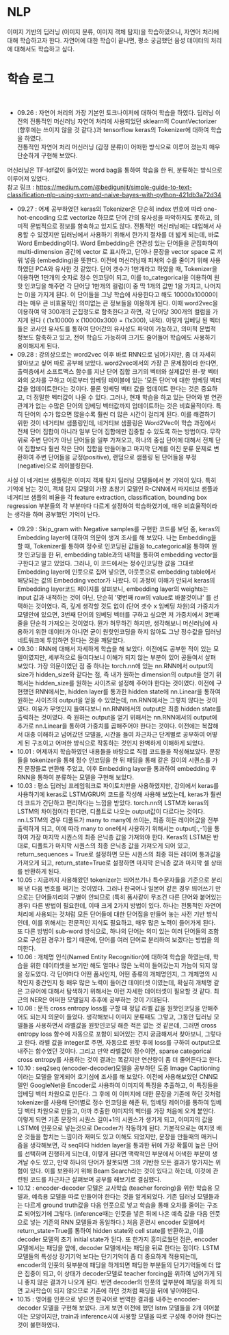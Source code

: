 # NLP
이미지 기반의 딥러닝 (이미지 분류, 이미지 객체 탐지)을 학습하였으니, 자연어 처리에 대해 학습하고자 한다.
자연어에 대한 학습이 끝나면, 평소 궁금했던 음성 데이터의 처리에 대해서도 학습하고 싶다.


# 학습 로그


<br />



* 09.26 : 자연어 처리의 가장 기본인 토크나이저에 대하여 학습을 하였다. 딥러닝 이전의 전통적인 머신러닝 자연어 처리에 사용되었던 sklearn의 CountVectorizer (향후에는 쓰이지 않을 것 같다.)과 tensorflow keras의 Tokenizer에 대하여 학습을 하였다.  
전통적인 자연어 처리 머신러닝 (감정 분류)이 어떠한 방식으로 이루어 졌는지 매우 단순하게 구현해 보았다.

머신러닝은 TF-Idf값이 들어있는 word bag을 통하여 학습을 한 뒤, 분류하는 방식으로 이루어져 있었다.  
참고 링크 : https://medium.com/@bedigunjit/simple-guide-to-text-classification-nlp-using-svm-and-naive-bayes-with-python-421db3a72d34

* 09.27 : 어제 공부하였던 keras의 Tokenizer은 단순히 index 번호에 따라 one-hot-encoding 으로 vectorize 하므로 단어 간의 유사성을 파악하지도 못하고, 의미적 문법적으로 정보를 함축하고 있지도 않다. 전통적인 머신러닝에는 대입해서 사용할 수 있겠지만 딥러닝에서 사용하기 위해서 한가지 절차를 더 밟게 되는데, 바로 Word Embedding이다. Word Embedding은 연관성 있는 단어들을 군집화하여 multi-dimension 공간에 vector 로 표시하고, 단어나 문장을 vector space 로 끼워 넣음 (embedding)을 뜻한다. 이전에 머신러닝때 피쳐의 수를 줄이기 위해 사용하였던 PCA와 유사한 것 같았다. 단어 갯수가 1만개라고 하였을 때, Tokenizer을 이용하면 1만개의 숫자로 정수 인코딩이 되고, 이를 to_categorical을 이용하여 원 핫 인코딩을 해주면 각 단어당 1만개의 컬럼(이 중 딱 1개의 값만 1을 가지고, 나머지는 0)을 가지게 된다. 이 단어들을 그냥 학습에 사용한다고 해도 10000x10000이라는 매우 큰 비효율적인 의미없는 큰 정보들을 이용하게 된다. 이때 word2vec을 이용하여 약 300개의 군집정도로 함축한다고 하면, 각 단어당 300개의 컬럼을 가지게 된다 ( (1x10000) x (10000x300)  =  (1x300), 내적).  이렇게 임베딩 된 벡터들은 코사인 유사도를 통하여 단어간의 유사성도 파악이 가능하고, 의미적 문법적 정보도 함축하고 있고, 전이 학습도 가능하여 크기도 줄어들어 학습에도 사용하기 용이해지게 된다.
* 09.28 : 강의상으로는 word2vec 이후 바로 RNN으로 넘어가지만, 좀 더 자세히 알아보고 싶어 따로 공부해 보았다. word2vec에서의 가장 큰 문제점이라 한다면, 출력층에서 소프트맥스 함수를 지난 단어 집합 크기의 벡터와 실제값인 원-핫 벡터와의 오차를 구하고 이로부터 임베딩 테이블에 있는 '모든 단어'에 대한 임베딩 벡터 값을 업데이트한다는 것이다. 물론 임베딩 벡터 값을 업데이트 한다는 것은 중요하고, 더 정밀한 벡터값이 나올 수 있다. 그러나, 현재 학습을 하고 있는 단어와 별 연관 관계가 없는 수많은 단어의 임베딩 벡터값까지 업데이트하는 것은 비효율적이다. 특히 단어의 수가 많으면 많을수록 훨씬 더 많은 시간이 걸리게 된다. 이를 해결하기 위한 것이 네거티브 샘플링인데, 네거티브 샘플링은 Word2Vec이 학습 과정에서 전체 단어 집합이 아니라 일부 단어 집합에만 집중할 수 있도록 하는 방법이다. 무작위로 주변 단어가 아닌 단어들을 일부 가져오고, 하나의 중심 단어에 대해서 전체 단어 집합보다 훨씬 작은 단어 집합을 만들어놓고 마지막 단계를 이진 분류 문제로 변환하여 주변 단어들을 긍정(positive), 랜덤으로 샘플링 된 단어들을 부정(negative)으로 레이블링한다.  

사실 이 네거티브 샘플링은 이미지 객체 탐지 딥러닝 모델들에서 본 기억이 있다. 특히 기억에 남는 것이, 객체 탐지 모델의 가장 초창기 모델인 R-CNN에서 파지티브 샘플과 네거티브 샘플의 비율을 각 feature extraction, classification, bounding box regression 부분들의 각 부분마다 다르게 설정하여 학습하였기에, 매우 비효율적이라는 생각을 하며 공부했던 기억이 난다.

* 09.29 : Skip_gram with Negative samples를 구현한 코드를 보던 중, keras의 Embedding layer에 대하여 의문이 생겨 조사를 해 보았다. 나는 Embedding을 할 때, Tokenizer를 통하여 정수로 인코딩된 값들을 to_categorical을 통하여 원 핫 인코딩을 한 뒤, embedding table과의 내적을 통하여 embedding vector을 구한다고 알고 있었다. 그러나, 이 코드에서는 정수인코딩한 값을 그대로 Embedding layer에 인풋으로 집어 넣으면, 아웃풋으로 embedding table에서 해당되는 값의 Embedding vector가 나왔다. 이 과정이 이해가 안되서 keras의 Embedding layer코드 페이지를 살펴보니, embedding layer의 weights는 input 값과 내적하는 것이 아닌, 단순히 '몇번째 row의 value로 바꿀것이냐' 를 선택하는 것이였다. 즉, 깊게 생각할 것도 없이 (단어 갯수 x 임베딩 차원)의 가중치가 모델안에 있으면, 3번째 단어의 임베딩 벡터를 구하고 싶으면 저 가중치에서 3번째 줄을 단순히 가져오는 것이였다. 뭔가 허무하긴 하지만, 생각해보니 머신러닝에 사용하기 위한 데이터가 아니면 굳이 원핫인코딩을 하지 않아도 그냥 정수값을 딥러닝 네트워크에 투입하면 된다는 것을 깨달았다.
* 09.30 : RNN에 대해서 자세하게 학습을 해 보았다. 이전에도 공부한 적이 있는 모델이였지만, 세부적으로 들여다보니 이해가 되지 않는 부분이 있어 공들여서 살펴 보았다. 가장 의문이였던 점 중 하나는 torch.nn에 있는 nn.RNN에서 output의 size가 hidden_size와 같다는 점, 즉 내가 원하는 dimension의 output을 얻기 위해서는 hidden_size를 원하는 사이즈로 설정해 주어야 한다는 것이였다. 이전에 구현했던 RNN에서는, hidden layer를 통과한 hidden state에 nn.Linear을 통하여 원하는 사이즈의 output을 얻을 수 있었는데, nn.RNN에서는 그렇치 않다는 것이였다. 이유가 무엇인지 들여다보니 nn.RNN에서의 output은 최종 hidden state를 출력하는 것이였다. 즉 원하는 output을 얻기 위해서는 nn.RNN에서의 output에 추가로 nn.Linear을 통하여 가중치를 곱해주어야 한다는 것이다. 이전에는 복잡해서 대충 이해하고 넘어갔던 모델을, 시간을 들여 차근차근 단계별로 공부하여 어떻게 된 구조이고 어떠한 방식으로 작동하는 것인지 완벽하게 이해하게 되었다.
* 10.01 : 어제까지 학습하였던 내용들을 바탕으로 직접 코드들을 작성해보았다. 문장들을 tokenizer을 통해 정수 인코딩을 한 뒤 패딩을 통해 같은 길이의 시퀀스를 가진 문장들로 변환해 주었고, 이후 Embedding layer을 통과하여 embedding 후 RNN을 통하여 분류하는 모델을 구현해 보았다.
* 10.03 : 평소 딥러닝 프레임워크로 파이토치만을 사용하였지만, 강의에서 keras를 사용하기에 keras로 LSTM/GRU의 코드를 작성해 사용해 보았는데, keras가 훨씬 더 코드가 간단하고 편리하다는 느낌을 받았다. torch.nn의 LSTM과 keras의 LSTM의 차이점이라 한다면, 디폴트로 나오는 output값이 다르다는 것이다. nn.LSTM의 경우 디폴트가 many to many에 쓰이는, 최종 히든 레이어값을 전부 출력하게 되고, 이에 따라 many to one에서 사용하기 위해서는 output[:,-1]을 통하여 가장 마지막 시퀀스의 최종 은닉층 값을 가져와야 한다. Keras의 LSTM은 반대로, 디폴트가 마지막 시퀀스의 최종 은닉층 값을 가져오게 되어 있고, return_sequences = True로 설정하면 모든 시퀀스의 최종 히든 레이어 통과값을 가져오게 되고, return_state=True로 설정하면 마지막 은닉층 값과 마지막 셀 상태를 반환하게 된다.
* 10.05 : 지금까지 사용해왔던 tokenizer는 띄어쓰기나 특수문자들을 기준으로 분리해 낸 다음 번호를 매기는 것이였다. 그러나 한국어나 일본어 같은 경우 띄어쓰기 만으로는 단어들끼리의 구별이 안되므로 (특히 품사같이 무조건 다른 단어와 붙어있는 경우) 다른 방법이 필요한데, 이때 크게 2가지 방법이 있다. 하나는 전통적인 자연어 처리에 사용되는 것처럼 모든 단어들에 대한 단어집을 만들어 놓는 사전 기반 방식인데, 이를 위해서는 전문적인 지식도 필요하고, 매우 많은 노력이 들어가게 된다. 또 다른 방법이 sub-word 방식으로, 하나의 단어는 의미 있는 여러 단어들의 조합으로 구성된 경우가 많기 때문에, 단어를 여러 단어로 분리하여 보겠다는 방법을 의미한다.
* 10.06 : 개체명 인식(Named Entity Recognition)에 대하여 학습을 하였는데, 학습을 위한 데이터셋을 보기만 해도 얼마나 많은 노력이 들어갔는지 가늠이 되지 않을 정도였다. 각 단어마다 어떤 품사인지, 어떤 종류의 개체명인지, 그 개체명의 시작인지 중간인지 등 매우 많은 노력이 들어간 데이터셋 이였는데, 확실히 개체명 같은 고유어에 대해서 탐색하기 위해서는 이런 자세한 데이터셋이 필요할 것 같다. 최근의 NER은 어떠한 모델일지 추후에 공부하는 것이 기대된다. 
* 10.08 : 문득 cross entropy loss를 구할 때 정답 라벨 값을 원핫인코딩을 안해주어도 되는지 의문이 들었다. 생각해보니 이미지 분류때도 그렇고, 그동안 딥러닝 모델들을 사용하면서 라벨값을 원핫인코딩 해준 적은 없는 것 같은데, 그러면 cross entropy loss 함수에 자동으로 포함이 되어있는 건지 궁금해져서 찾아보니, 그렇다고 한다. 라벨 값을 integer로 주면, 자동으로 원핫 후에 loss를 구하여 output으로 내주는 함수였던 것이다. 그리고 만약 라벨값이 정수이면, sparse categorical cross entropy를 사용하는 것이 결과는 똑같지만 연산량이 좀 더 줄어든다고 한다.
* 10.10 : seq2seq (encoder-decoder)모델을 공부하던 도중 Image Captioning이라는 모델을 알게되어 호기심에 조사를 해 보았다. 이전에 사용해보았던 CNN모델인 GoogleNet을 Encoder로 사용하여 이미지의 특징을 추출하고, 이 특징들을 임베딩 벡터 차원으로 만든다. 그 후에 이 이미지에 대한 문장을 기존에 하던 것처럼 tokenizer를 사용해 단어별로 정수 인코딩을 해준 뒤, 임베딩 레이어를 통하여 임베딩 벡터 차원으로 만들고, 아까 추출한 이미지의 벡터를 가장 처음에 오게 붙인다. 이렇게 되면 기존 문장의 시퀀스 길이+1의 시퀀스가 생기게 되고, 이미지의 값을 LSTM에 인풋으로 넣는것으로 Decoder가 작동하게 된다.  기본적으로는 여지껏 배운 것들을 합치는 느낌이라 재미도 있고 이해도 되었지만, 문장을 만들때의 매커니즘을 생각해보면, 각 seq마다 hidden layer을 통과한 뒤에 가장 확률이 높은 단어를 선택하며 진행하게 되는데, 이렇게 된다면 맥락적인 부분에서 어색한 부분이 생겨날 수도 있고, 만약 하나의 단어가 잘못되면 그의 기반한 모든 결과가 망가지는 위험이 있다. 이를 보완하기 위해 Beam Search라는 것이 있다고 하는데, 이것에 관련된 코드를 차근차근 살펴보며 공부를 해보기로 결심했다.
* 10.12 : encoder-decoder 모델은 교사학습 (teacher forcing)을 위한 학습용 모델과, 예측용 모델을 따로 만들어야 한다는 것을 알게되었다. 기존 딥러닝 모델들과는 다르게 ground truth값을 다음 인풋으로 넣고 학습을 통해 오차를 줄이는 구조로 되어있기에 그렇다. (inference때는 인풋을 넣은 뒤에 나온 예측 값을 다음 인풋으로 넣는 기존의 RNN 모델들과 동일하다.)
처음 훈련시 encoder 모델에서 return_state=True를 통하여 hidden state와 cell state를 반환하고, 이를 decoder 모델의 초기 initial state가 된다.
또 한가지 흥미로웠던 점은, encoder 모델에서는 패딩을 앞에, decoder 모델에서는 패딩을 뒤로 한다는 점이다. LSTM모델들의 특성상 장기기억 보다는 단기기억이 좀 더 중요하게 적용되는데, encoder의 인풋의 뒷부분에 패딩을 하게되면 패딩한 부분들의 단기기억들에 더 많은 집중이 되고, 이 상태가 decoder모델로 teacher forcing을 위하여 넘어가게 되니 좋지 않은 결과가 나오게 된다. 반면 decoder의 인풋의 앞부분에 패딩을 하게 되면 교사학습이 되지 않으므로 기존에 하던 것처럼 패딩을 뒤에 넣어야한다.
* 10.15 : 영어를 인풋으로 넣으면 한국어로 번역한 결과를 내주는 encoder-decoder 모델을 구현해 보았다. 크게 보면 이전에 했던 lstm 모델들을 2개 이어붙이는 모양이지만, train과 inference시에 사용할 모델을 따로 구성해 주어야 한다는 것이 불편하였다. 
